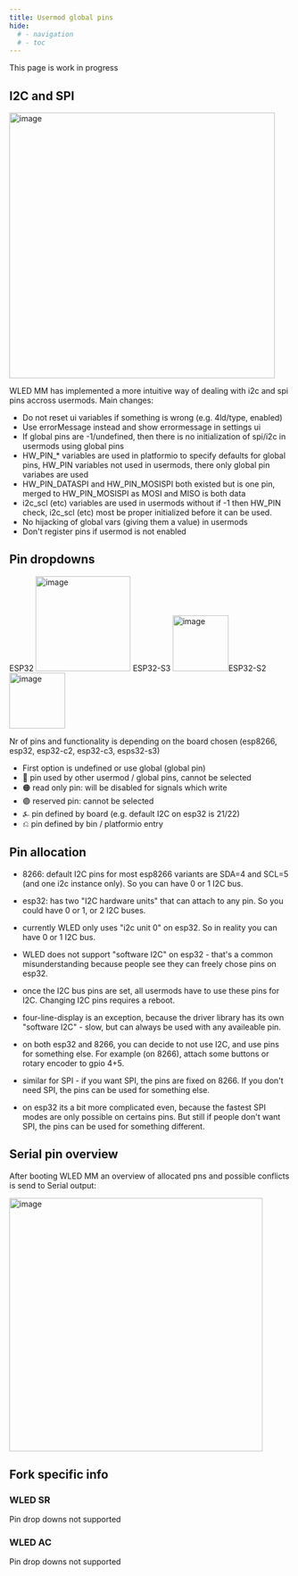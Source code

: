 ```yaml
---
title: Usermod global pins
hide:
  # - navigation
  # - toc
---
```



This page is work in progress

## I2C and SPI

<img width="476" alt="image" src="https://user-images.githubusercontent.com/91013628/212864986-6d76bce7-0032-4624-b9a3-bb30af2e81d7.png">

WLED MM has implemented a more intuitive way of dealing with i2c and spi pins accross usermods. Main changes:

* Do not reset ui variables if something is wrong (e.g. 4ld/type, enabled)
* Use errorMessage instead and show errormessage in settings ui
* If global pins are -1/undefined, then there is no initialization of spi/i2c in usermods using global pins
* HW_PIN_* variables are used in platformio to specify defaults for global pins, HW_PIN variables not used in usermods, there only global pin variabes are used
* HW_PIN_DATASPI and HW_PIN_MOSISPI both existed but is one pin, merged to HW_PIN_MOSISPI as MOSI and MISO is both data
* i2c_scl (etc) variables are used in usermods without if -1 then HW_PIN check, i2c_scl (etc) most be proper initialized before it can be used.
* No hijacking of global vars (giving them a value) in usermods
* Don't register pins if usermod is not enabled

## Pin dropdowns
ESP32 <img width="170" alt="image" src="https://user-images.githubusercontent.com/91013628/212557801-0329826a-9d00-4c85-abd9-049c73c5a773.png"> ESP32-S3 <img width="100" alt="image" src="https://user-images.githubusercontent.com/91013628/212862709-95f150fd-42b8-4191-bbf4-d525ab8978a2.png">ESP32-S2<img width="100" alt="image" src="https://user-images.githubusercontent.com/91013628/212862773-1e330fb8-2f7d-47a7-989c-3791c2fec416.png">


Nr of pins and functionality is depending on the board chosen (esp8266, esp32, esp32-c2, esp32-c3, esps32-s3)

* First option is undefined or use global (global pin)
* 🔴 pin used by other usermod / global pins, cannot be selected
* 🟠 read only pin: will be disabled for signals which write
* 🟣 reserved pin: cannot be selected
* ⍼ pin defined by board (e.g. default I2C on esp32 is 21/22)
* ⎌ pin defined by bin / platformio entry

## Pin allocation
* 8266: default I2C pins for most esp8266 variants are SDA=4 and SCL=5 (and one i2c instance only). So you can have 0 or 1 I2C bus.
* esp32: has two "I2C hardware units" that can attach to any pin.  So you could have 0 or 1, or 2 I2C buses.
* currently WLED only uses "i2c unit 0" on esp32. So in reality you can have 0 or 1 I2C bus.
* WLED does not support "software I2C" on esp32 - that's a common misunderstanding because people see they can freely chose pins on esp32.
* once the I2C bus pins are set, all usermods have to use these pins for I2C. Changing I2C pins requires a reboot.
* four-line-display is an exception, because the driver library has its own "software I2C" - slow, but can always be used with any availeable pin.

* on both esp32 and 8266, you can decide to not use I2C, and use pins for something else. For example (on 8266), attach some buttons or rotary encoder to gpio 4+5. 
* similar for SPI - if you want SPI, the pins are fixed on 8266. If you don't need SPI, the pins can be used for something else.
* on esp32 its a bit more complicated even, because the fastest SPI modes are only possible on certains pins. But still if people don't want SPI, the pins can be used for something different.

## Serial pin overview
After booting WLED MM an overview of allocated pns and possible conflicts is send to Serial output:

<img width="454" alt="image" src="https://user-images.githubusercontent.com/91013628/212862122-06dca5b1-0c37-4e5b-a43d-4a0b372d1698.png">


## Fork specific info

### WLED SR
Pin drop downs not supported

### WLED AC
Pin drop downs not supported


